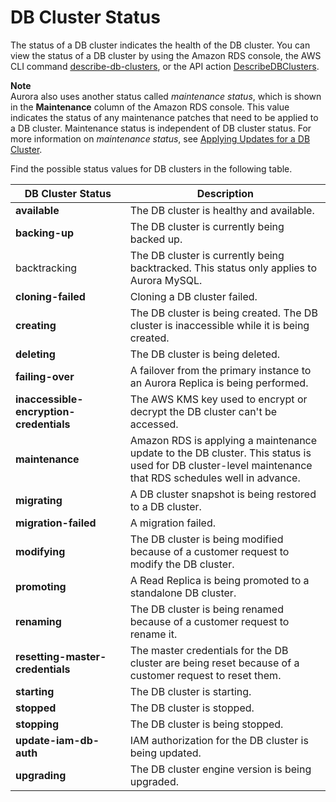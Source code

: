 # DB Cluster Status<a name="Aurora.Status"></a>

The status of a DB cluster indicates the health of the DB cluster\. You can view the status of a DB cluster by using the Amazon RDS console, the AWS CLI command [describe\-db\-clusters](https://docs.aws.amazon.com/cli/latest/reference/rds/describe-db-clusters.html), or the API action [DescribeDBClusters](https://docs.aws.amazon.com/AmazonRDS/latest/APIReference/API_DescribeDBClusters.html)\. 

**Note**  
Aurora also uses another status called *maintenance status*, which is shown in the **Maintenance** column of the Amazon RDS console\. This value indicates the status of any maintenance patches that need to be applied to a DB cluster\. Maintenance status is independent of DB cluster status\. For more information on *maintenance status*, see [Applying Updates for a DB Cluster](USER_UpgradeDBInstance.Maintenance.md#USER_UpgradeDBInstance.OSUpgrades)\. 

Find the possible status values for DB clusters in the following table\.


| DB Cluster Status | Description | 
| --- | --- | 
|  **available**  |  The DB cluster is healthy and available\.  | 
|  **backing\-up**  |  The DB cluster is currently being backed up\.  | 
| backtracking |  The DB cluster is currently being backtracked\. This status only applies to Aurora MySQL\.  | 
|  **cloning\-failed**  |  Cloning a DB cluster failed\.   | 
|  **creating**  |  The DB cluster is being created\. The DB cluster is inaccessible while it is being created\.   | 
|  **deleting**  |  The DB cluster is being deleted\.  | 
|  **failing\-over**  |  A failover from the primary instance to an Aurora Replica is being performed\.  | 
|  **inaccessible\-encryption\-credentials**  |  The AWS KMS key used to encrypt or decrypt the DB cluster can't be accessed\.   | 
|  **maintenance**  |  Amazon RDS is applying a maintenance update to the DB cluster\. This status is used for DB cluster\-level maintenance that RDS schedules well in advance\.   | 
|  **migrating**  |  A DB cluster snapshot is being restored to a DB cluster\.   | 
|  **migration\-failed**  |  A migration failed\.   | 
|  **modifying**  |  The DB cluster is being modified because of a customer request to modify the DB cluster\.   | 
|  **promoting**  |  A Read Replica is being promoted to a standalone DB cluster\.   | 
|  **renaming**  |  The DB cluster is being renamed because of a customer request to rename it\.   | 
|  **resetting\-master\-credentials**  |  The master credentials for the DB cluster are being reset because of a customer request to reset them\.  | 
|  **starting**  |  The DB cluster is starting\.  | 
|  **stopped**  |  The DB cluster is stopped\.  | 
|  **stopping**  |  The DB cluster is being stopped\.  | 
|  **update\-iam\-db\-auth**  |  IAM authorization for the DB cluster is being updated\.   | 
|  **upgrading**  |  The DB cluster engine version is being upgraded\.  | 